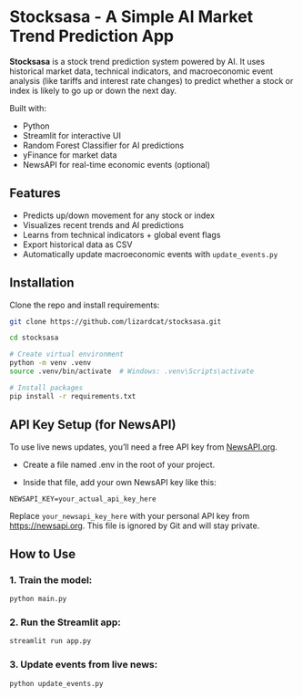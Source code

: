 # Stocksasa - A Simple AI Market Trend Prediction App

**Stocksasa** is a stock trend prediction system powered by AI. It uses historical market data, technical indicators, and macroeconomic event analysis (like tariffs and interest rate changes) to predict whether a stock or index is likely to go up or down the next day.

Built with:
- Python 
- Streamlit for interactive UI
- Random Forest Classifier for AI predictions
- yFinance for market data
- NewsAPI for real-time economic events (optional)

## Features

- Predicts up/down movement for any stock or index
- Visualizes recent trends and AI predictions
- Learns from technical indicators + global event flags
- Export historical data as CSV
- Automatically update macroeconomic events with `update_events.py`

## Installation

Clone the repo and install requirements:

```bash
git clone https://github.com/lizardcat/stocksasa.git

cd stocksasa

# Create virtual environment
python -m venv .venv
source .venv/bin/activate  # Windows: .venv\Scripts\activate

# Install packages
pip install -r requirements.txt
```

## API Key Setup (for NewsAPI)

To use live news updates, you’ll need a free API key from [NewsAPI.org](https://newsapi.org/).

- Create a file named .env in the root of your project.

- Inside that file, add your own NewsAPI key like this:

```
NEWSAPI_KEY=your_actual_api_key_here
```

Replace `your_newsapi_key_here` with your personal API key from https://newsapi.org.
This file is ignored by Git and will stay private.

## How to Use

### 1. Train the model:
```bash
python main.py
```

### 2. Run the Streamlit app:
```bash
streamlit run app.py
```

### 3. Update events from live news:
```bash
python update_events.py
```